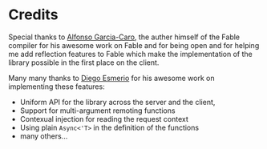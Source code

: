 # Credits

Special thanks to [Alfonso Garcia-Caro](https://github.com/alfonsogarciacaro), the auther himself of the Fable compiler for his awesome work on Fable and for being open and for helping me add reflection features to Fable which make the implementation of the library possible in the first place on the client.  

Many many thanks to [Diego Esmerio](https://github.com/Nhowka) for his awesome work on implementing these features: 
 - Uniform API for the library across the server and the client,
 - Support for multi-argument remoting functions
 - Contexual injection for reading the request context
 - Using plain `Async<'T>` in the definition of the functions
 - many others...
